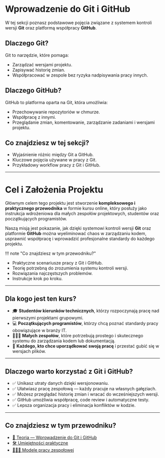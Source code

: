 
# Wprowadzenie do Git i GitHub

W tej sekcji poznasz podstawowe pojęcia związane z systemem kontroli wersji **Git** oraz platformą współpracy **GitHub**.

## Dlaczego Git?

Git to narzędzie, które pomaga:

- Zarządzać wersjami projektu.
- Zapisywać historię zmian.
- Współpracować w zespole bez ryzyka nadpisywania pracy innych.

## Dlaczego GitHub?

GitHub to platforma oparta na Git, która umożliwia:

- Przechowywanie repozytoriów w chmurze.
- Współpracę z innymi.
- Przeglądanie zmian, komentowanie, zarządzanie zadaniami i wersjami projektu.

## Co znajdziesz w tej sekcji?

- Wyjaśnienie różnic między Git a GitHub.
- Kluczowe pojęcia używane w pracy z Git.
- Przykładowy workflow pracy z Git i GitHub.

---
# Cel i Założenia Projektu

Głównym celem tego projektu jest stworzenie **kompleksowego i praktycznego przewodnika** w formie kursu online, który posłuży jako instrukcja wdrożeniowa dla małych zespołów projektowych, studentów oraz początkujących programistów.

Naszą misją jest pokazanie, jak dzięki systemowi kontroli wersji **Git** oraz platformie **GitHub** można wyeliminować chaos w zarządzaniu kodem, usprawnić współpracę i wprowadzić profesjonalne standardy do każdego projektu.

!!! note "Co znajdziesz w tym przewodniku?"
- Praktyczne scenariusze pracy z Git i GitHub.
- Teorię potrzebną do zrozumienia systemu kontroli wersji.
- Rozwiązania najczęstszych problemów.
- Instrukcje krok po kroku.

---

## Dla kogo jest ten kurs?

- 🎓 **Studentów kierunków technicznych**, którzy rozpoczynają pracę nad pierwszymi projektami grupowymi.
- 💻 **Początkujących programistów**, którzy chcą poznać standardy pracy obowiązujące w branży IT.
- 🧑‍🤝‍🧑 **Małych zespołów**, które potrzebują prostego i skutecznego systemu do zarządzania kodem lub dokumentacją.
- 📁 **Każdego, kto chce uporządkować swoją pracę** i przestać gubić się w wersjach plików.

---

## Dlaczego warto korzystać z Git i GitHub?

- ✅ Unikasz utraty danych dzięki wersjonowaniu.
- ✅ Ułatwiasz pracę zespołową — każdy pracuje na własnych gałęziach.
- ✅ Możesz przeglądać historię zmian i wracać do wcześniejszych wersji.
- ✅ GitHub umożliwia współpracę, code review i automatyczne testy.
- ✅ Lepsza organizacja pracy i eliminacja konfliktów w kodzie.

---

## Co znajdziesz w tym przewodniku?

- [📖 Teoria — Wprowadzenie do Git i GitHub](teoria/index.md)
- [🛠️ Umiejętności praktyczne](teoria/index.md)
- [🧑‍🤝‍🧑 Modele pracy zespołowej](teoria/workflow.md)

